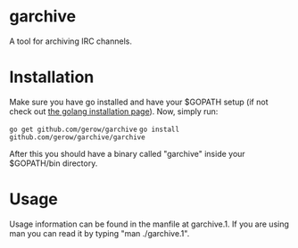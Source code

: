 garchive
========
A tool for archiving IRC channels.

Installation
============
Make sure you have go installed and have your $GOPATH setup
(if not check out [the golang installation page](http://golang.org/doc/install)). Now, simply run:

`go get github.com/gerow/garchive`
`go install github.com/gerow/garchive/garchive`

After this you should have a binary called "garchive" inside your 
$GOPATH/bin directory.

Usage
=====
Usage information can be found in the
manfile at garchive.1. If you are using man you can read it by typing
"man ./garchive.1".
